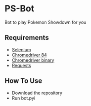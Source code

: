 # PS-Bot
Bot to play Pokemon Showdown for you
## Requirements
- [Selenium](https://selenium-python.readthedocs.io/installation.html)
- [Chromedriver 84](https://chromedriver.chromium.org/downloads)
- [Chromedriver binary](https://pypi.org/project/chromedriver-binary/)
- [Requests](https://pypi.org/project/requests/2.7.0/)

## How To Use
- Download the repository
- Run bot.pyi
